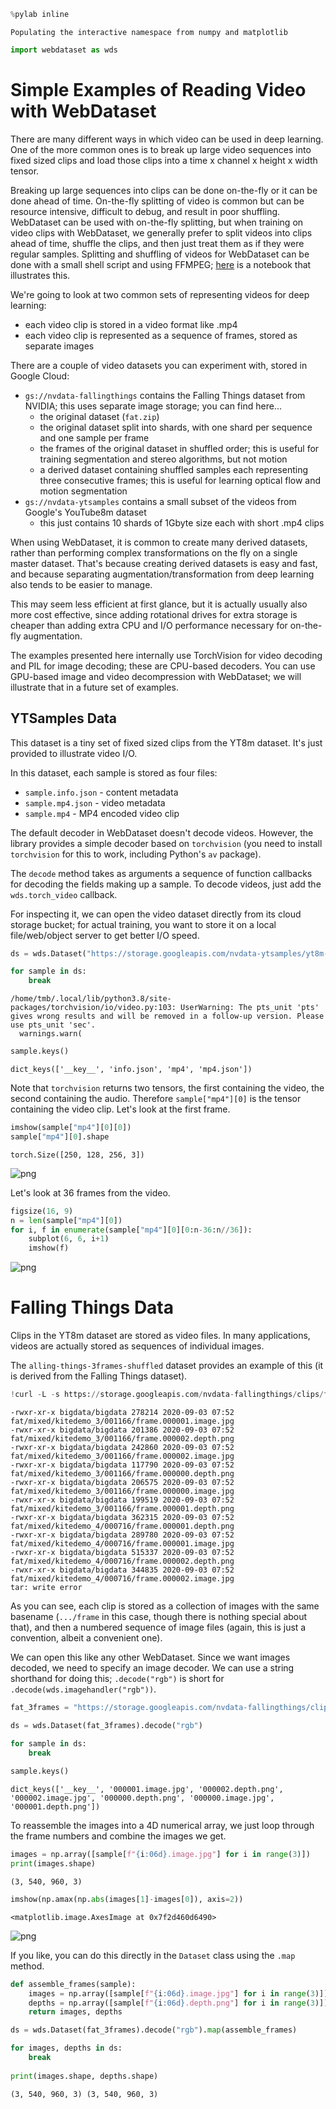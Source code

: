 ```python
%pylab inline
```

    Populating the interactive namespace from numpy and matplotlib



```python
import webdataset as wds
```

# Simple Examples of Reading Video with WebDataset

There are many different ways in which video can be used in deep learning. One of the more common ones is to break up large video sequences into fixed sized clips and load those clips into a time x channel x height x width tensor.

Breaking up large sequences into clips can be done on-the-fly or it can be done ahead of time. On-the-fly splitting of video is common but can be resource intensive, difficult to debug, and result in poor shuffling. WebDataset can be used with on-the-fly splitting, but when training on video clips with WebDataset, we generally prefer to split videos into clips ahead of time, shuffle the clips, and then just treat them as if they were regular samples. Splitting and shuffling of videos for WebDataset can be done with a small shell script and using FFMPEG; [here](https://gist.github.com/0ddc2d45dcfa8675d8ea830a29518b77) is a notebook that illustrates this.

We're going to look at two common sets of representing videos for deep learning:

- each video clip is stored in a video format like .mp4
- each video clip is represented as a sequence of frames, stored as separate images

There are a couple of video datasets you can experiment with, stored in Google Cloud:

- `gs://nvdata-fallingthings` contains the Falling Things dataset from NVIDIA; this uses separate image storage; you can find here...
    - the original dataset (`fat.zip`)
    - the original dataset split into shards, with one shard per sequence and one sample per frame
    - the frames of the original dataset in shuffled order; this is useful for training segmentation and stereo algorithms, but not motion
    - a derived dataset containing shuffled samples each representing three consecutive frames; this is useful for learning optical flow and motion segmentation
- `gs://nvdata-ytsamples` contains a small subset of the videos from Google's YouTube8m dataset
    - this just contains 10 shards of 1Gbyte size each with short .mp4 clips

When using WebDataset, it is common to create many derived datasets, rather than performing complex transformations on the fly on a single master dataset. That's because creating derived datasets is easy and fast, and because separating augmentation/transformation from deep learning also tends to be easier to manage.

This may seem less efficient at first glance, but it is actually usually also more cost effective, since adding rotational drives for extra storage is cheaper than adding extra CPU and I/O performance necessary for on-the-fly augmentation. 

The examples presented here internally use TorchVision for video decoding and PIL for image decoding; these are CPU-based decoders. You can use GPU-based image and video decompression with WebDataset; we will illustrate that in a future set of examples.

## YTSamples Data

This dataset is a tiny set of fixed sized clips from the YT8m dataset. It's just provided to illustrate video I/O.

In this dataset, each sample is stored as four files:

- `sample.info.json` - content metadata
- `sample.mp4.json` - video metadata
- `sample.mp4` - MP4 encoded video clip

The default decoder in WebDataset doesn't decode videos. However, the library provides a simple decoder based on `torchvision` (you need to install `torchvision` for this to work, including Python's `av` package).

The `decode` method takes as arguments a sequence of function callbacks for decoding the fields making up a sample. To decode videos, just add the `wds.torch_video` callback.

For inspecting it, we can open the video dataset directly from its cloud storage bucket; for actual training, you want to store it on a local file/web/object server to get better I/O speed.



```python
ds = wds.Dataset("https://storage.googleapis.com/nvdata-ytsamples/yt8m-clips-{000000..000009}.tar").decode(wds.torch_video)

for sample in ds:
    break
```

    /home/tmb/.local/lib/python3.8/site-packages/torchvision/io/video.py:103: UserWarning: The pts_unit 'pts' gives wrong results and will be removed in a follow-up version. Please use pts_unit 'sec'.
      warnings.warn(



```python
sample.keys()
```




    dict_keys(['__key__', 'info.json', 'mp4', 'mp4.json'])



Note that `torchvision` returns two tensors, the first containing the video, the second containing the audio. Therefore `sample["mp4"][0]` is the tensor containing the video clip. Let's look at the first frame.


```python
imshow(sample["mp4"][0][0])
sample["mp4"][0].shape
```




    torch.Size([250, 128, 256, 3])




    
![png](video-loading-example_files/video-loading-example_9_1.png)
    


Let's look at 36 frames from the video.


```python
figsize(16, 9)
n = len(sample["mp4"][0])
for i, f in enumerate(sample["mp4"][0][0:n-36:n//36]):
    subplot(6, 6, i+1)
    imshow(f)
```


    
![png](video-loading-example_files/video-loading-example_11_0.png)
    


# Falling Things Data

Clips in the YT8m dataset are stored as video files. In many applications, videos are actually stored as sequences of individual images.

The `alling-things-3frames-shuffled` dataset provides an example of this (it is derived from the Falling Things dataset).


```python
!curl -L -s https://storage.googleapis.com/nvdata-fallingthings/clips/falling-things-3frames-shuffled-000000.tar | tar tvf - | head
```

    -rwxr-xr-x bigdata/bigdata 278214 2020-09-03 07:52 fat/mixed/kitedemo_3/001166/frame.000001.image.jpg
    -rwxr-xr-x bigdata/bigdata 201386 2020-09-03 07:52 fat/mixed/kitedemo_3/001166/frame.000002.depth.png
    -rwxr-xr-x bigdata/bigdata 242860 2020-09-03 07:52 fat/mixed/kitedemo_3/001166/frame.000002.image.jpg
    -rwxr-xr-x bigdata/bigdata 117790 2020-09-03 07:52 fat/mixed/kitedemo_3/001166/frame.000000.depth.png
    -rwxr-xr-x bigdata/bigdata 206575 2020-09-03 07:52 fat/mixed/kitedemo_3/001166/frame.000000.image.jpg
    -rwxr-xr-x bigdata/bigdata 199519 2020-09-03 07:52 fat/mixed/kitedemo_3/001166/frame.000001.depth.png
    -rwxr-xr-x bigdata/bigdata 362315 2020-09-03 07:52 fat/mixed/kitedemo_4/000716/frame.000001.depth.png
    -rwxr-xr-x bigdata/bigdata 289780 2020-09-03 07:52 fat/mixed/kitedemo_4/000716/frame.000001.image.jpg
    -rwxr-xr-x bigdata/bigdata 515337 2020-09-03 07:52 fat/mixed/kitedemo_4/000716/frame.000002.depth.png
    -rwxr-xr-x bigdata/bigdata 344835 2020-09-03 07:52 fat/mixed/kitedemo_4/000716/frame.000002.image.jpg
    tar: write error


As you can see, each clip is stored as a collection of images with the same basename (`.../frame` in this case, though there is nothing special about that), and then a numbered sequence of image files (again, this is just a convention, albeit a convenient one).

We can open this like any other WebDataset. Since we want images decoded, we need to specify an image decoder. We can use a string shorthand for doing this; `.decode("rgb")` is short for `.decode(wds.imagehandler("rgb"))`.


```python
fat_3frames = "https://storage.googleapis.com/nvdata-fallingthings/clips/falling-things-3frames-shuffled-{000000..000004}.tar"

ds = wds.Dataset(fat_3frames).decode("rgb")

for sample in ds:
    break
    
sample.keys()
```




    dict_keys(['__key__', '000001.image.jpg', '000002.depth.png', '000002.image.jpg', '000000.depth.png', '000000.image.jpg', '000001.depth.png'])



To reassemble the images into a 4D numerical array, we just loop through the frame numbers and combine the images we get.


```python
images = np.array([sample[f"{i:06d}.image.jpg"] for i in range(3)])
print(images.shape)
```

    (3, 540, 960, 3)



```python
imshow(np.amax(np.abs(images[1]-images[0]), axis=2))
```




    <matplotlib.image.AxesImage at 0x7f2d460d6490>




    
![png](video-loading-example_files/video-loading-example_18_1.png)
    


If you like, you can do this directly in the `Dataset` class using the `.map` method.


```python
def assemble_frames(sample):
    images = np.array([sample[f"{i:06d}.image.jpg"] for i in range(3)])
    depths = np.array([sample[f"{i:06d}.depth.png"] for i in range(3)])
    return images, depths

ds = wds.Dataset(fat_3frames).decode("rgb").map(assemble_frames)

for images, depths in ds:
    break
    
print(images.shape, depths.shape)
```

    (3, 540, 960, 3) (3, 540, 960, 3)

